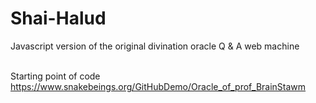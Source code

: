 # Shai-Halud
Javascript version of the original divination oracle Q &amp; A web machine
<br><br>




Starting point of code<br>
https://www.snakebeings.org/GitHubDemo/Oracle_of_prof_BrainStawm
<br>
